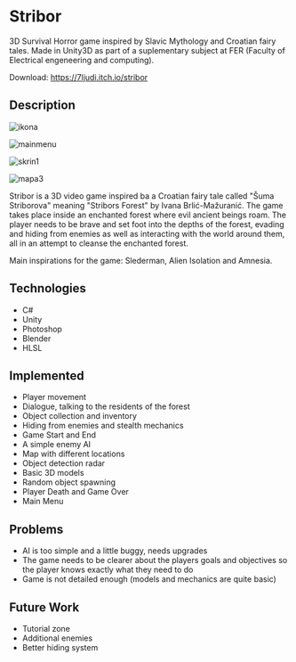# Stribor
3D Survival Horror game inspired by Slavic Mythology and Croatian fairy tales. Made in Unity3D as part of a suplementary subject at FER (Faculty of Electrical engeneering and computing).

Download: https://7ljudi.itch.io/stribor

## Description
![ikona](https://github.com/user-attachments/assets/e451e24e-f0dc-4f31-ac95-fcc265ccb992)

![mainmenu](https://github.com/user-attachments/assets/631736b0-e2aa-4fdf-bff2-7e700dfef2fc)

![skrin1](https://github.com/user-attachments/assets/fe8c18b0-8133-4f40-bde1-ecf9fbb02931)

![mapa3](https://github.com/user-attachments/assets/fb923050-1dd5-4d5d-8c0f-6587d4739b0a)


Stribor is a 3D video game inspired ba a Croatian fairy tale called "Šuma Striborova" meaning "Stribors Forest" by Ivana Brlić-Mažuranić. The game takes place inside an enchanted forest where evil ancient beings roam. The player needs to be brave and set foot into the depths of the forest, evading and hiding from enemies as well as interacting with the world around them, all in an attempt to cleanse the enchanted forest.

Main inspirations for the game: Slederman, Alien Isolation and Amnesia.
## Technologies
- C#
- Unity
- Photoshop
- Blender
- HLSL
## Implemented
- Player movement
- Dialogue, talking to the residents of the forest
- Object collection and inventory
- Hiding from enemies and stealth mechanics
- Game Start and End
- A simple enemy AI
- Map with different locations
- Object detection radar
- Basic 3D models
- Random object spawning
- Player Death and Game Over
- Main Menu
## Problems
- AI is too simple and a little buggy, needs upgrades
- The game needs to be clearer about the players goals and objectives so the player knows exactly what they need to do
- Game is not detailed enough (models and mechanics are quite basic)
## Future Work
- Tutorial zone
- Additional enemies
- Better hiding system
